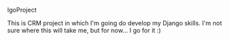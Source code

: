 IgoProject

This is CRM project in which I'm going do develop my Django skills.
I'm not sure where this will take me, but for now...
I go for it :)
